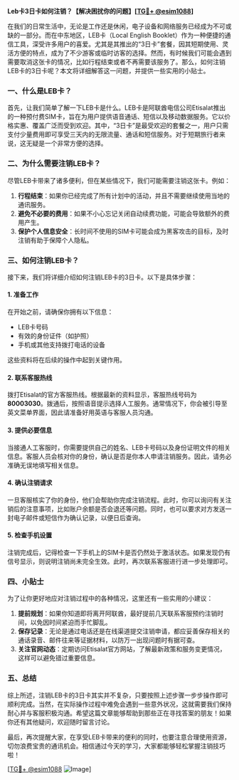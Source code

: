 **Leb卡3日卡如何注销？【解决困扰你的问题】[[TG💪+ @esim1088](https://t.me/s/esim1088)]**

在我们的日常生活中，无论是工作还是休闲，电子设备和网络服务已经成为不可或缺的一部分。而在中东地区，LEB卡（Local English Booklet）作为一种便捷的通信工具，深受许多用户的喜爱。尤其是其推出的“3日卡”套餐，因其短期使用、灵活方便的特点，成为了不少游客或临时访客的选择。然而，有时候我们可能会遇到需要取消这张卡的情况，比如行程结束或者不再需要该服务了。那么，如何注销LEB卡的3日卡呢？本文将详细解答这一问题，并提供一些实用的小贴士。

### 一、什么是LEB卡？

首先，让我们简单了解一下LEB卡是什么。LEB卡是阿联酋电信公司Etisalat推出的一种预付费SIM卡，旨在为用户提供语音通话、短信以及移动数据服务。它以价格实惠、覆盖广泛而受到欢迎。其中，“3日卡”是最受欢迎的套餐之一，用户只需支付少量费用即可享受三天内的无限流量、通话和短信服务。对于短期旅行者来说，这无疑是一个非常方便的选择。

### 二、为什么需要注销LEB卡？

尽管LEB卡带来了诸多便利，但在某些情况下，我们可能需要注销这张卡。例如：

1. **行程结束**：如果你已经完成了所有计划中的活动，并且不需要继续使用当地的通讯服务。
2. **避免不必要的费用**：如果不小心忘记关闭自动续费功能，可能会导致额外的费用产生。
3. **保护个人信息安全**：长时间不使用的SIM卡可能会成为黑客攻击的目标，及时注销有助于保障个人隐私。

### 三、如何注销LEB卡？

接下来，我们将详细介绍如何注销LEB卡的3日卡。以下是具体步骤：

#### 1. 准备工作

在开始之前，请确保你拥有以下信息：
- LEB卡号码
- 有效的身份证件（如护照）
- 手机或其他支持拨打电话的设备

这些资料将在后续的操作中起到关键作用。

#### 2. 联系客服热线

拨打Etisalat的官方客服热线。根据最新的资料显示，客服热线号码为**80003030**。拨通后，按照语音提示选择人工服务。通常情况下，你会被引导至英文菜单界面，因此请准备好用英语与客服人员沟通。

#### 3. 提供必要信息

当接通人工客服时，你需要提供自己的姓名、LEB卡号码以及身份证明文件的相关信息。客服人员会核对你的身份，确认是否是你本人申请注销服务。因此，请务必准确无误地填写相关信息。

#### 4. 确认注销请求

一旦客服核实了你的身份，他们会帮助你完成注销流程。此时，你可以询问有关注销后的注意事项，比如账户余额是否会退还等问题。同时，也可以要求对方发送一封电子邮件或短信作为确认记录，以便日后查询。

#### 5. 检查手机设置

注销完成后，记得检查一下手机上的SIM卡是否仍然处于激活状态。如果发现仍有信号显示，则说明注销尚未完全生效。此时，再次联系客服进行进一步处理即可。

### 四、小贴士

为了让你更好地应对注销过程中的各种情况，这里还有一些实用的小建议：

1. **提前规划**：如果你知道即将离开阿联酋，最好提前几天联系客服预约注销时间，以免因时间紧迫而手忙脚乱。
2. **保存记录**：无论是通过电话还是在线渠道提交注销申请，都应妥善保存相关的通话录音、邮件往来等证据材料，以防万一出现问题时有据可查。
3. **关注官网动态**：定期访问Etisalat官方网站，了解最新政策和服务变更情况，这样可以避免错过重要信息。

### 五、总结

综上所述，注销LEB卡的3日卡其实并不复杂，只要按照上述步骤一步步操作即可顺利完成。当然，在实际操作过程中难免会遇到一些意外状况，这就需要我们保持耐心并与客服积极沟通。希望这篇文章能够帮助到那些正在寻找答案的朋友！如果你还有其他疑问，欢迎随时留言讨论。

最后，再次提醒大家，在享受LEB卡带来的便利的同时，也要注意合理使用资源，切勿浪费宝贵的通讯机会。相信通过今天的学习，大家都能够轻松掌握注销技巧啦！

[[TG💪+ @esim1088](https://t.me/s/esim1088) ![Image](https://i.postimg.cc/4NQfJmqS/Snipaste-2025-05-13-00-14-12.png)]